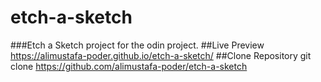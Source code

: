 # etch-a-sketch
###Etch a Sketch project for the odin project.
##Live Preview
https://alimustafa-poder.github.io/etch-a-sketch/
##Clone Repository
git clone https://github.com/alimustafa-poder/etch-a-sketch
